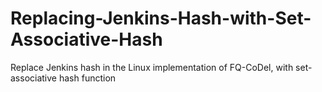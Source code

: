 # Replacing-Jenkins-Hash-with-Set-Associative-Hash
Replace Jenkins hash in the Linux implementation of FQ-CoDel, with set-associative hash function
